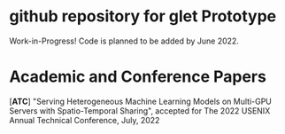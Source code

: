 # github repository for glet Prototype

Work-in-Progress! Code is planned to be added by June 2022.

# Academic and Conference Papers

[**ATC**] "Serving Heterogeneous Machine Learning Models on Multi-GPU Servers with Spatio-Temporal Sharing", accepted for The 2022 USENIX Annual Technical Conference, July, 2022
